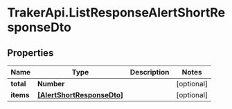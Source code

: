 # TrakerApi.ListResponseAlertShortResponseDto

## Properties

Name | Type | Description | Notes
------------ | ------------- | ------------- | -------------
**total** | **Number** |  | [optional] 
**items** | [**[AlertShortResponseDto]**](AlertShortResponseDto.md) |  | [optional] 


